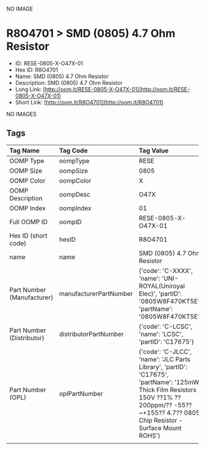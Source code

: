 


  
NO IMAGE  
# R8O4701 > SMD (0805) 4.7 Ohm Resistor

- ID: RESE-0805-X-O47X-01
- Hex ID: R8O4701
- Name: SMD (0805) 4.7 Ohm Resistor
- Description: SMD (0805) 4.7 Ohm Resistor
- Long Link: [http://oom.lt/RESE-0805-X-O47X-01](http://oom.lt/RESE-0805-X-O47X-01)
- Short Link: [http://oom.lt/R8O4701](http://oom.lt/R8O4701)
  
NO IMAGES  
## Tags
  

|Tag Name|Tag Code|Tag Value|
| :--- | :--- | :--- |
|OOMP Type|oompType|RESE|
|OOMP Size|oompSize|0805|
|OOMP Color|oompColor|X|
|OOMP Description|oompDesc|O47X|
|OOMP Index|oompIndex|01|
|Full OOMP ID|oompID|RESE-0805-X-O47X-01|
|Hex ID (short code)|hexID|R8O4701|
|name|name|SMD (0805) 4.7 Ohm Resistor|
|Part Number (Manufacturer)|manufacturerPartNumber|{'code': 'C-XXXX', 'name': 'UNI-ROYAL(Uniroyal Elec)', 'partID': '0805W8F470KT5E', 'partName': '0805W8F470KT5E'}|
|Part Number (Distributor)|distributorPartNumber|{'code': 'C-LCSC', 'name': 'LCSC', 'partID': 'C17675'}|
|Part Number (OPL)|oplPartNumber|{'code': 'C-JLCC', 'name': 'JLC Parts Library', 'partID': 'C17675', 'partName': '125mW Thick Film Resistors 150V ??1% ??200ppm/?? -55??~+155?? 4.7?? 0805  Chip Resistor - Surface Mount ROHS'}|
||||
